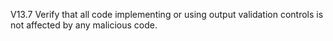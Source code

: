 V13.7 Verify that all code implementing or using output validation controls is not affected by any malicious code.